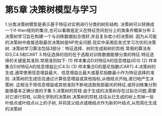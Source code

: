 # 第5章 决策树模型与学习

1.分类决策树模型是表示基于特征对实例进行分类的树形结构. 决策树可以转换成一个if-then规则的集合,也可以看做是定义在特征空间划分上的类条件概率分布
2.决策树学习旨在构建一个与训练数据拟合很好,并且复杂度小的决策树. 因为从可能的决策树中直接选取最优决策树是NP完全问题.现实中采用启发式学习次优的决策树.
  决策树学习算法包括3部分：特征选择、树的生成和树的剪枝.常用的算法有ID3,C4.5和CART
3.特征选择的目的在于选取对训练数据能够分类的特征.特征选择的关键是其准则.常用准则如下:
(1) 样本集合D对特征A的信息增益(ID3)
(2) 样本集合D对特征A的信息增益比(C4.5)
(3) 样本集合D的基尼指数(CART)
4.决策树的生成.通常使用信息增益最大、信息增益比最大或基尼指数最小作为特征选择的准则. 决策树的生成往往通过计算信息增益或其他指标,从根结点开始,递归地产生决策树. 这相当于用信息增益或其他准则不断地选取局部最优的特征,或将训练集分割能够基本正确分类的子集
5.决策树的剪枝.由于生成的决策树存在过拟合问题,需要对它进行剪枝, 以简化学到的决策树.决策树的剪枝,往往从已生成的树上剪掉一些叶结点或叶结点以上的子树, 并将其父结点或根结点作为新的叶结点,从而简化生成的决策树
